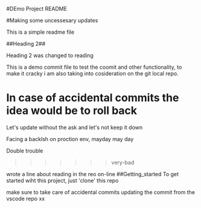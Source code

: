 #DEmo Project README

#Making some uncessesary updates

This is a simple readme file

##Heading 2##

Heading 2 was changed to reading

This is a demo commit file to test the coomit and other functionality, to make it cracky i am also taking into cosideration on the git local repo.

# In case of accidental commits the idea would be to roll back

Let's update without the ask and let's not keep it down

Facing a backlsh on proction env, mayday may day

Double trouble

> > > > > > > very-bad

wrote a line about reading in the reo on-line
##Getting_started
To get started wiht this project, just 'clone' this repo

make sure to take care of accidental commits
updating the commit from the vscode repo
xx